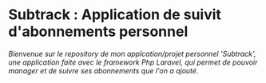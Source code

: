 # Subtrack : Application de suivit d'abonnements personnel

*Bienvenue sur le repository de mon applcation/projet personnel 'Subtrack', une application faite avec le framework Php Laravel, qui permet de pouvoir manager et de suivre ses abonnements que l'on a ajouté.*
